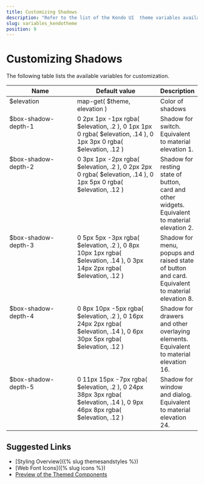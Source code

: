 ```yaml
---
title: Customizing Shadows
description: "Refer to the list of the Kendo UI  theme variables available for customization."
slug: variables_kendotheme
position: 9
---
```


# Customizing Shadows

The following table lists the available variables for customization.

<style>
.theme-variables th,
.theme-variables td {
  vertical-align: top;
}

.color-preview {
  border-radius: 50%;
  width: 1em;
  height: 1em;
  vertical-align: middle;
  display: inline-block;
  border: 1px solid rgba(0,0,0,.08);
}
</style>




<table class="theme-variables">
  <colgroup>
    <col style="width: 200px; white-space:nowrap;" />
    <col style="width: 250px" />
    <col />
  </colgroup>
  <thead>
    <tr>
      <th>Name</th>
      <th>Default value</th>
      <th>Description</th>
    </tr>
  </thead>
  <tbody>
    <tr>
      <td>$elevation</td>
      <td>
          map-get( $theme, elevation )
      </td>
      <td>Color of shadows</td>
    </tr>
    <tr>
      <td>$box-shadow-depth-1</td>
      <td>
          0 2px 1px -1px rgba( $elevation, .2 ), 0 1px 1px 0 rgba( $elevation, .14 ), 0 1px 3px 0 rgba( $elevation, .12 )
      </td>
      <td>Shadow for switch.<br />Equivalent to material elevation 1.</td>
    </tr>
    <tr>
      <td>$box-shadow-depth-2</td>
      <td>
          0 3px 1px -2px rgba( $elevation, .2 ), 0 2px 2px 0 rgba( $elevation, .14 ), 0 1px 5px 0 rgba( $elevation, .12 )
      </td>
      <td>Shadow for resting state of button, card and other widgets.<br />Equivalent to material elevation 2.</td>
    </tr>
    <tr>
      <td>$box-shadow-depth-3</td>
      <td>
          0 5px 5px -3px rgba( $elevation, .2 ), 0 8px 10px 1px rgba( $elevation, .14 ), 0 3px 14px 2px rgba( $elevation, .12 )
      </td>
      <td>Shadow for menu, popups and raised state of button and card.<br />Equivalent to material elevation 8.</td>
    </tr>
    <tr>
      <td>$box-shadow-depth-4</td>
      <td>
          0 8px 10px -5px rgba( $elevation, .2 ), 0 16px 24px 2px rgba( $elevation, .14 ), 0 6px 30px 5px rgba( $elevation, .12 )
      </td>
      <td>Shadow for drawers and other overlaying elements.<br />Equivalent to material elevation 16.</td>
    </tr>
    <tr>
      <td>$box-shadow-depth-5</td>
      <td>
          0 11px 15px -7px rgba( $elevation, .2 ), 0 24px 38px 3px rgba( $elevation, .14 ), 0 9px 46px 8px rgba( $elevation, .12 )
      </td>
      <td>Shadow for window and dialog.<br />Equivalent to material elevation 24.</td>
    </tr>
  </tbody>
</table>




## Suggested Links

* [Styling Overview]({% slug themesandstyles %})
* [Web Font Icons]({% slug icons %})
* [Preview of the Themed Components](../)
